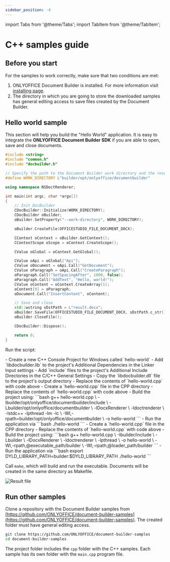 ```yaml
---
sidebar_position: -4
---
```


import Tabs from '@theme/Tabs';
import TabItem from '@theme/TabItem';

# C++ samples guide

## Before you start

For the samples to work correctly, make sure that two conditions are met:

1. ONLYOFFICE Document Builder is installed. For more information visit [installing page](../get-started/installing.md).
2. The directory in which you are going to store the downloaded samples has general editing access to save files created by the Document Builder.

## Hello world sample

This section will help you build the "Hello World" application. It is easy to integrate the **ONLYOFFICE Document Builder SDK** if you are able to open, save and close documents.

```cpp
#include <string>
#include "common.h"
#include "docbuilder.h"

// Specify the path to the Document Builder work directory and the result path (where the generated file will be saved)
#define WORK_DIRECTORY L"builder/opt/onlyoffice/documentbuilder"

using namespace NSDoctRenderer;

int main(int argc, char *argv[])
{
    // Init DocBuilder
    CDocBuilder::Initialize(WORK_DIRECTORY);
    CDocBuilder oBuilder;
    oBuilder.SetProperty("--work-directory", WORK_DIRECTORY);

    oBuilder.CreateFile(OFFICESTUDIO_FILE_DOCUMENT_DOCX);

    CContext oContext = oBuilder.GetContext();
    CContextScope oScope = oContext.CreateScope();

    CValue oGlobal = oContext.GetGlobal();

    CValue oApi = oGlobal["Api"];
    CValue oDocument = oApi.Call("GetDocument");
    CValue oParagraph = oApi.Call("CreateParagraph");
    oParagraph.Call("SetSpacingAfter", 1000, false);
    oParagraph.Call("AddText", "Hello, world!");
    CValue oContent = oContext.CreateArray(1);
    oContent[0] = oParagraph;
    oDocument.Call("InsertContent", oContent);

    // Save and close
    std::wstring sDstPath = L"result.docx";
    oBuilder.SaveFile(OFFICESTUDIO_FILE_DOCUMENT_DOCX, sDstPath.c_str());
    oBuilder.CloseFile();

    CDocBuilder::Dispose();

    return 0;
}
```

Run the script:

<Tabs>
    <TabItem value="windows" label="Windows">
    - Create a new C++ Console Project for Windows called `hello-world`
    - Add `libdocbuilder.lib` to the project's Additional Dependencies in the Linker Input settings
    - Add `include` files to the project's Additional Include Directories in the C/C++ General Settings
    - Copy the `libdocbuilder.dll` file to the project's output directory
    - Replace the contents of `hello-world.cpp` with code above
    </TabItem>
    <TabItem value="linux" label="Linux">
    - Create a `hello-world.cpp` file in the CPP directory
    - Replace the contents of `hello-world.cpp` with code above
    - Build the project using:
    ```bash
    g++ hello-world.cpp \
        -Ibuilder/opt/onlyoffice/documentbuilder/include \
        -Lbuilder/opt/onlyoffice/documentbuilder \
        -lDocxRenderer \
        -ldoctrenderer \
        -lstdc++ -lpthread -lm -lc \
        -Wl,-rpath=builder/opt/onlyoffice/documentbuilder \
        -o hello-world
    ```
    - Run the application via
    ```bash
    ./hello-world
    ```
    </TabItem>
    <TabItem value="macos" label="macOS">
    - Create a `hello-world.cpp` file in the CPP directory
    - Replace the contents of `hello-world.cpp` with code above
    - Build the project using:
    ```bash
    g++ hello-world.cpp \
        -Ibuilder/include \
        -Lbuilder \
        -lDocxRenderer \
        -ldoctrenderer \
        -lpthread \
        -o hello-world \
        -Wl,-rpath,@executable_path/builder \
        -Wl,-rpath,@loader_path/builder
    ```
    - Run the application via
    ```bash
    export DYLD_LIBRARY_PATH=builder:$DYLD_LIBRARY_PATH
    ./hello-world
    ```
    </TabItem>
</Tabs>

Call `make`, which will build and run the executable. Documents will be created in the same directory as Makefile.

![Result file](/assets/images/docbuilder/cpp-result-file.png)

## Run other samples

Clone a repository with the Document Builder samples from [https://github.com/ONLYOFFICE/document-builder-samples](https://github.com/ONLYOFFICE/document-builder-samples). The created folder must have general editing access.

```bash
git clone https://github.com/ONLYOFFICE/document-builder-samples
cd document-builder-samples
```

The project folder includes the `cpp` folder with the C++ samples. Each sample has its own folder with the `main.cpp` program file.